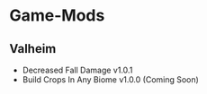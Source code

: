 # Game-Mods
## Valheim 
* Decreased Fall Damage v1.0.1   
* Build Crops In Any Biome v1.0.0 (Coming Soon)
